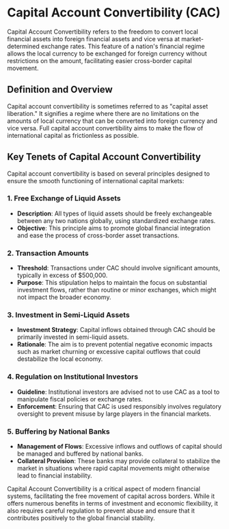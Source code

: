 # Capital Account Convertibility (CAC)

Capital Account Convertibility refers to the freedom to convert local financial assets into foreign financial assets and vice versa at market-determined exchange rates. This feature of a nation's financial regime allows the local currency to be exchanged for foreign currency without restrictions on the amount, facilitating easier cross-border capital movement.

## Definition and Overview

Capital account convertibility is sometimes referred to as "capital asset liberation." It signifies a regime where there are no limitations on the amounts of local currency that can be converted into foreign currency and vice versa. Full capital account convertibility aims to make the flow of international capital as frictionless as possible.

## Key Tenets of Capital Account Convertibility

Capital account convertibility is based on several principles designed to ensure the smooth functioning of international capital markets:

### 1. **Free Exchange of Liquid Assets**

- **Description**: All types of liquid assets should be freely exchangeable between any two nations globally, using standardized exchange rates.
- **Objective**: This principle aims to promote global financial integration and ease the process of cross-border asset transactions.

### 2. **Transaction Amounts**

- **Threshold**: Transactions under CAC should involve significant amounts, typically in excess of $500,000.
- **Purpose**: This stipulation helps to maintain the focus on substantial investment flows, rather than routine or minor exchanges, which might not impact the broader economy.

### 3. **Investment in Semi-Liquid Assets**

- **Investment Strategy**: Capital inflows obtained through CAC should be primarily invested in semi-liquid assets.
- **Rationale**: The aim is to prevent potential negative economic impacts such as market churning or excessive capital outflows that could destabilize the local economy.

### 4. **Regulation on Institutional Investors**

- **Guideline**: Institutional investors are advised not to use CAC as a tool to manipulate fiscal policies or exchange rates.
- **Enforcement**: Ensuring that CAC is used responsibly involves regulatory oversight to prevent misuse by large players in the financial markets.

### 5. **Buffering by National Banks**

- **Management of Flows**: Excessive inflows and outflows of capital should be managed and buffered by national banks.
- **Collateral Provision**: These banks may provide collateral to stabilize the market in situations where rapid capital movements might otherwise lead to financial instability.

Capital Account Convertibility is a critical aspect of modern financial systems, facilitating the free movement of capital across borders. While it offers numerous benefits in terms of investment and economic flexibility, it also requires careful regulation to prevent abuse and ensure that it contributes positively to the global financial stability.
